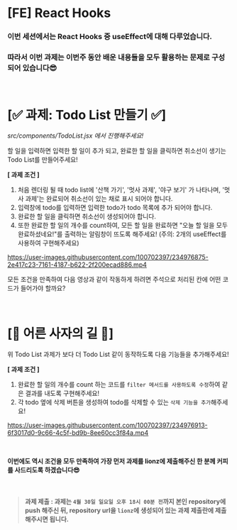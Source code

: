 # [FE] React Hooks

### 이번 세션에서는 React Hooks 중 useEffect에 대해 다루었습니다.

### 따라서 이번 과제는 이번주 동안 배운 내용들을 모두 활용하는 문제로 구성 되어 있습니다😎

<br/>

# [✅ 과제: Todo List 만들기 ✅]

_src/components/TodoList.jsx 에서 진행해주세요!_

할 일을 입력하면 입력한 할 일이 추가 되고, 완료한 할 일을 클릭하면 취소선이 생기는 Todo List를 만들어주세요!

**[ 과제 조건 ]**

1. 처음 렌더링 될 때 todo list에 '산책 가기', '멋사 과제', '야구 보기' 가 나타나며, '멋사 과제'는 완료되어 취소선이 있는 채로 표시 되어야 합니다.
2. 입력창에 todo를 입력하면 입력한 todo가 todo 목록에 추가 되어야 합니다.
3. 완료한 할 일을 클릭하면 취소선이 생성되어야 합니다.
4. 또한 완료한 할 일의 개수를 count하여, 모든 할 일을 완료하면 "오늘 할 일을 모두 완료하셨네요!"를 출력하는 알림창이 뜨도록 해주세요! (주의: 2개의 useEffect를 사용하여 구현해주세요)


https://user-images.githubusercontent.com/100702397/234976875-2e417c23-7161-4187-b622-2f200ecad886.mp4


모든 조건을 만족하여 다음 영상과 같이 작동하게 하려면 주석으로 처리된 칸에 어떤 코드가 들어가야 할까요?

<br/>

# [🦁 어른 사자의 길 🦁]

위 Todo List 과제가 보다 더 Todo List 같이 동작하도록 다음 기능들을 추가해주세요!

**[ 과제 조건 ]**

1. 완료한 할 일의 개수를 count 하는 코드를 `filter 메서드를 사용하도록 수정`하여 같은 결과를 내도록 구현해주세요!
2. 각 todo 옆에 삭제 버튼을 생성하여 todo를 삭제할 수 있는 `삭제 기능을 추가`해주세요!


https://user-images.githubusercontent.com/100702397/234976913-6f3017d0-9c66-4c5f-bd9b-8ee60cc3f84a.mp4


<br/>

**이번에도 역시 조건을 모두 만족하여 가장 먼저 과제를 lionz에 제출해주신 한 분께 커피를 사드리도록 하겠습니다😎**

<br/>

> #### **과제 제출** : 과제는 `4월 30일 일요일 오후 18시 00분 전`까지 본인 repository에 push 해주신 뒤, repository url을 `lionz`에 생성되어 있는 과제 제출란에 제출해주시면 됩니다.
